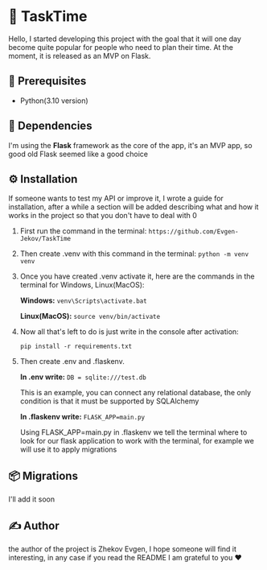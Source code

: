 # 🚀 TaskTime

Hello, I started developing this project with the goal that it will one day become quite popular for people who need to plan their time. At the moment, it is released as an MVP on Flask.

## 🧰 Prerequisites
- Python(3.10 version)

## 🧩 Dependencies

I'm using the **Flask** framework as the core of the app, it's an MVP app, so good old Flask seemed like a good choice

## ⚙️ Installation 

If someone wants to test my API or improve it, I wrote a guide for installation, after a while a section will be added describing what and how it works in the project so that you don't have to deal with 0

1. First run the command in the terminal: ```https://github.com/Evgen-Jekov/TaskTime```

2. Then create .venv with this command in the terminal: ```python -m venv venv```

3. Once you have created .venv activate it, here are the commands in the terminal for Windows, Linux(MacOS):

    **Windows:** 
    ```venv\Scripts\activate.bat```

    **Linux(MacOS):** 
    ```source venv/bin/activate```

4. Now all that's left to do is just write in the console after activation:

    ```pip install -r requirements.txt```

5. Then create .env and .flaskenv. 

    **In .env write:** 
    `DB = sqlite:///test.db`

    This is an example, you can connect any relational database, the only condition is that it must be supported by SQLAlchemy

    **In .flaskenv write:**
    `FLASK_APP=main.py`

    Using FLASK_APP=main.py in .flaskenv we tell the terminal where to look for our flask application to work with the terminal, for example we will use it to apply migrations

## 📦 Migrations

I'll add it soon

## ✍️ Author

the author of the project is Zhekov Evgen, I hope someone will find it interesting, in any case if you read the README I am grateful to you ❤️